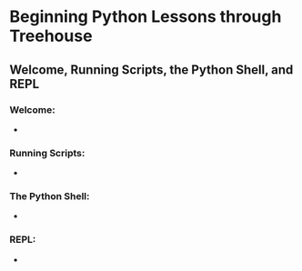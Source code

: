 # Beginning Python Lessons through Treehouse

## Welcome, Running Scripts, the Python Shell, and REPL

### Welcome:
-

### Running Scripts:
-

### The Python Shell:
-

### REPL:
-
